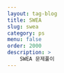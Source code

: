 ```yaml
---
layout: tag-blog
title: SWEA
slug: swea
category: ps
menu: false
order: 2000
description: >
    SWEA 문제풀이
---
```

